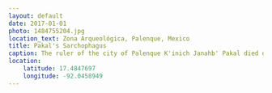 ```yaml
---
layout: default
date: 2017-01-01
photo: 1484755204.jpg
location_text: Zona Arqueológica, Palenque, Mexico
title: Pakal's Sarchophagus
caption: The ruler of the city of Palenque K'inich Janahb' Pakal died on August 28, 683 A.D. He is pictured on that sarcophagus through a personification of K'awiil, the god of agriculture.
location:
    latitude: 17.4847697
    longitude: -92.0458949
---
```

